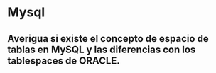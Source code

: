 # Mysql
## Averigua si existe el concepto de espacio de tablas en MySQL y las diferencias con los tablespaces de ORACLE.